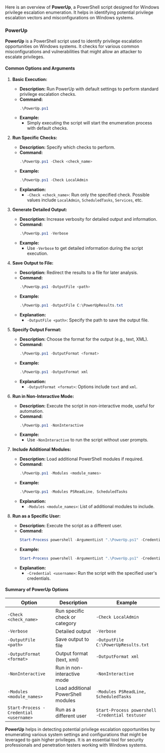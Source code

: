 Here is an overview of **PowerUp**, a PowerShell script designed for Windows privilege escalation enumeration. It helps in identifying potential privilege escalation vectors and misconfigurations on Windows systems.

### **PowerUp**

**PowerUp** is a PowerShell script used to identify privilege escalation opportunities on Windows systems. It checks for various common misconfigurations and vulnerabilities that might allow an attacker to escalate privileges.

#### **Common Options and Arguments**

1. **Basic Execution:**
   - **Description:** Run PowerUp with default settings to perform standard privilege escalation checks.
   - **Command:**
     ```powershell
     .\PowerUp.ps1
     ```
   - **Example:**
     - Simply executing the script will start the enumeration process with default checks.

2. **Run Specific Checks:**
   - **Description:** Specify which checks to perform.
   - **Command:**
     ```powershell
     .\PowerUp.ps1 -Check <check_name>
     ```
   - **Example:**
     ```powershell
     .\PowerUp.ps1 -Check LocalAdmin
     ```
   - **Explanation:**
     - `-Check <check_name>`: Run only the specified check. Possible values include `LocalAdmin`, `ScheduledTasks`, `Services`, etc.

3. **Generate Detailed Output:**
   - **Description:** Increase verbosity for detailed output and information.
   - **Command:**
     ```powershell
     .\PowerUp.ps1 -Verbose
     ```
   - **Example:**
     - Use `-Verbose` to get detailed information during the script execution.

4. **Save Output to File:**
   - **Description:** Redirect the results to a file for later analysis.
   - **Command:**
     ```powershell
     .\PowerUp.ps1 -OutputFile <path>
     ```
   - **Example:**
     ```powershell
     .\PowerUp.ps1 -OutputFile C:\PowerUpResults.txt
     ```
   - **Explanation:**
     - `-OutputFile <path>`: Specify the path to save the output file.

5. **Specify Output Format:**
   - **Description:** Choose the format for the output (e.g., text, XML).
   - **Command:**
     ```powershell
     .\PowerUp.ps1 -OutputFormat <format>
     ```
   - **Example:**
     ```powershell
     .\PowerUp.ps1 -OutputFormat xml
     ```
   - **Explanation:**
     - `-OutputFormat <format>`: Options include `text` and `xml`.

6. **Run in Non-Interactive Mode:**
   - **Description:** Execute the script in non-interactive mode, useful for automation.
   - **Command:**
     ```powershell
     .\PowerUp.ps1 -NonInteractive
     ```
   - **Example:**
     - Use `-NonInteractive` to run the script without user prompts.

7. **Include Additional Modules:**
   - **Description:** Load additional PowerShell modules if required.
   - **Command:**
     ```powershell
     .\PowerUp.ps1 -Modules <module_names>
     ```
   - **Example:**
     ```powershell
     .\PowerUp.ps1 -Modules PSReadLine, ScheduledTasks
     ```
   - **Explanation:**
     - `-Modules <module_names>`: List of additional modules to include.

8. **Run as a Specific User:**
   - **Description:** Execute the script as a different user.
   - **Command:**
     ```powershell
     Start-Process powershell -ArgumentList ".\PowerUp.ps1" -Credential <username>
     ```
   - **Example:**
     ```powershell
     Start-Process powershell -ArgumentList ".\PowerUp.ps1" -Credential testuser
     ```
   - **Explanation:**
     - `-Credential <username>`: Run the script with the specified user's credentials.

#### **Summary of PowerUp Options**

| **Option**               | **Description**                                             | **Example**                                    |
|--------------------------|-------------------------------------------------------------|------------------------------------------------|
| `-Check <check_name>`    | Run specific check or category                             | `-Check LocalAdmin`                            |
| `-Verbose`               | Detailed output                                            | `-Verbose`                                     |
| `-OutputFile <path>`     | Save output to file                                        | `-OutputFile C:\PowerUpResults.txt`            |
| `-OutputFormat <format>` | Output format (text, xml)                                  | `-OutputFormat xml`                            |
| `-NonInteractive`        | Run in non-interactive mode                                | `-NonInteractive`                              |
| `-Modules <module_names>`| Load additional PowerShell modules                         | `-Modules PSReadLine, ScheduledTasks`          |
| `Start-Process -Credential <username>` | Run as a different user                       | `Start-Process powershell -Credential testuser`|

**PowerUp** helps in detecting potential privilege escalation opportunities by enumerating various system settings and configurations that might be leveraged to gain higher privileges. It is an essential tool for security professionals and penetration testers working with Windows systems.